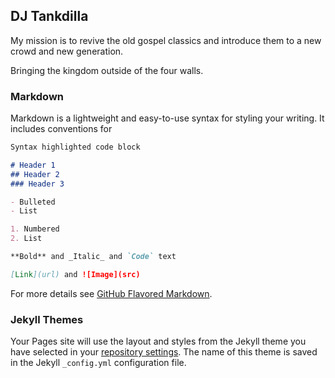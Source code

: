 ## DJ Tankdilla

My mission is to revive the old gospel classics and introduce them to a new crowd and new generation.

Bringing the kingdom outside of the four walls.

### Markdown

Markdown is a lightweight and easy-to-use syntax for styling your writing. It includes conventions for

```markdown
Syntax highlighted code block

# Header 1
## Header 2
### Header 3

- Bulleted
- List

1. Numbered
2. List

**Bold** and _Italic_ and `Code` text

[Link](url) and ![Image](src)
```

For more details see [GitHub Flavored Markdown](https://guides.github.com/features/mastering-markdown/).

### Jekyll Themes

Your Pages site will use the layout and styles from the Jekyll theme you have selected in your [repository settings](https://github.com/djtankdilla/djtankdilla/settings). The name of this theme is saved in the Jekyll `_config.yml` configuration file.
